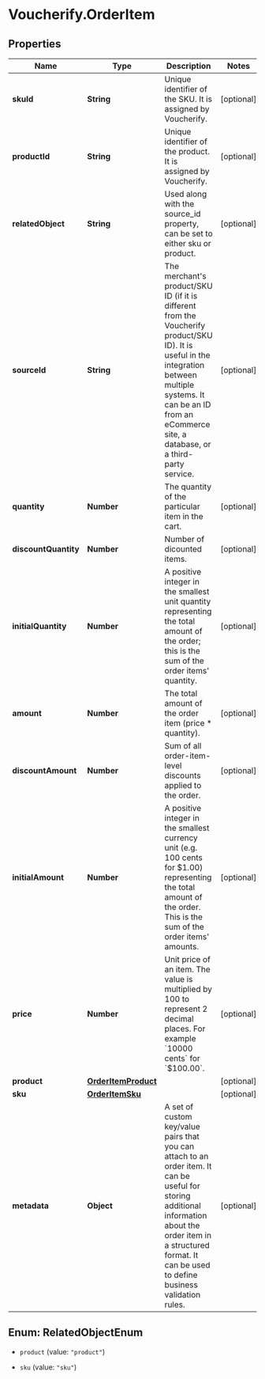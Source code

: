 # Voucherify.OrderItem

## Properties

Name | Type | Description | Notes
------------ | ------------- | ------------- | -------------
**skuId** | **String** | Unique identifier of the SKU. It is assigned by Voucherify. | [optional] 
**productId** | **String** | Unique identifier of the product. It is assigned by Voucherify. | [optional] 
**relatedObject** | **String** | Used along with the source_id property, can be set to either sku or product. | [optional] 
**sourceId** | **String** | The merchant&#39;s product/SKU ID (if it is different from the Voucherify product/SKU ID). It is useful in the integration between multiple systems. It can be an ID from an eCommerce site, a database, or a third-party service. | [optional] 
**quantity** | **Number** | The quantity of the particular item in the cart. | [optional] 
**discountQuantity** | **Number** | Number of dicounted items. | [optional] 
**initialQuantity** | **Number** | A positive integer in the smallest unit quantity representing the total amount of the order; this is the sum of the order items&#39; quantity. | [optional] 
**amount** | **Number** | The total amount of the order item (price * quantity). | [optional] 
**discountAmount** | **Number** | Sum of all order-item-level discounts applied to the order. | [optional] 
**initialAmount** | **Number** | A positive integer in the smallest currency unit (e.g. 100 cents for $1.00) representing the total amount of the order. This is the sum of the order items&#39; amounts. | [optional] 
**price** | **Number** | Unit price of an item. The value is multiplied by 100 to represent 2 decimal places. For example &#x60;10000 cents&#x60; for &#x60;$100.00&#x60;. | [optional] 
**product** | [**OrderItemProduct**](OrderItemProduct.md) |  | [optional] 
**sku** | [**OrderItemSku**](OrderItemSku.md) |  | [optional] 
**metadata** | **Object** | A set of custom key/value pairs that you can attach to an order item. It can be useful for storing additional information about the order item in a structured format. It can be used to define business validation rules. | [optional] 



## Enum: RelatedObjectEnum


* `product` (value: `"product"`)

* `sku` (value: `"sku"`)




